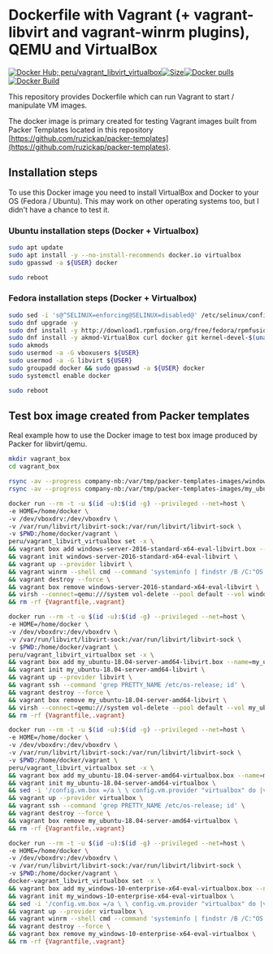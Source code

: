 # Dockerfile with Vagrant (+ vagrant-libvirt and vagrant-winrm plugins), QEMU and VirtualBox

[![Docker Hub; peru/vagrant_libvirt_virtualbox](https://img.shields.io/badge/dockerhub-peru%2Fvagrant_libvirt_virtualbox-green.svg)](https://registry.hub.docker.com/u/peru/vagrant_libvirt_virtualbox)[![Size](https://images.microbadger.com/badges/image/peru/vagrant_libvirt_virtualbox.svg)](https://microbadger.com/images/peru/vagrant_libvirt_virtualbox)[![Docker pulls](https://img.shields.io/docker/pulls/peru/vagrant_libvirt_virtualbox.svg)](https://hub.docker.com/r/peru/vagrant_libvirt_virtualbox/)[![Docker Build](https://img.shields.io/docker/automated/peru/vagrant_libvirt_virtualbox.svg)](https://hub.docker.com/r/peru/vagrant_libvirt_virtualbox/)

This repository provides Dockerfile which can run Vagrant to start / manipulate VM images.

The docker image is primary created for testing Vagrant images built from Packer Templates located in this repository [https://github.com/ruzickap/packer-templates](https://github.com/ruzickap/packer-templates).

## Installation steps

To use this Docker image you need to install VirtualBox and Docker to your OS (Fedora / Ubuntu). This may work on other operating systems too, but I didn't have a chance to test it.

### Ubuntu installation steps (Docker + Virtualbox)

```bash
sudo apt update
sudo apt install -y --no-install-recommends docker.io virtualbox
sudo gpasswd -a ${USER} docker

sudo reboot
```

### Fedora installation steps (Docker + Virtualbox)

```bash
sudo sed -i 's@^SELINUX=enforcing@SELINUX=disabled@' /etc/selinux/config
sudo dnf upgrade -y
sudo dnf install -y http://download1.rpmfusion.org/free/fedora/rpmfusion-free-release-$(rpm -E %fedora).noarch.rpm http://download1.rpmfusion.org/nonfree/fedora/rpmfusion-nonfree-release-$(rpm -E %fedora).noarch.rpm
sudo dnf install -y akmod-VirtualBox curl docker git kernel-devel-$(uname -r) libvirt-daemon-kvm
sudo akmods
sudo usermod -a -G vboxusers ${USER}
sudo usermod -a -G libvirt ${USER}
sudo groupadd docker && sudo gpasswd -a ${USER} docker
sudo systemctl enable docker

sudo reboot
```

## Test box image created from Packer templates

Real example how to use the Docker image to test box image produced by Packer for libvirt/qemu.

```bash
mkdir vagrant_box
cd vagrant_box

rsync -av --progress company-nb:/var/tmp/packer-templates-images/windows-server-2016-standard-x64-eval-libvirt.box .
rsync -av --progress company-nb:/var/tmp/packer-templates-images/my_ubuntu-18.04-server-amd64-libvirt.box .

docker run --rm -t -u $(id -u):$(id -g) --privileged --net=host \
-e HOME=/home/docker \
-v /dev/vboxdrv:/dev/vboxdrv \
-v /var/run/libvirt/libvirt-sock:/var/run/libvirt/libvirt-sock \
-v $PWD:/home/docker/vagrant \
peru/vagrant_libvirt_virtualbox set -x \
&& vagrant box add windows-server-2016-standard-x64-eval-libvirt.box --name=windows-server-2016-standard-x64-eval-libvirt --force \
&& vagrant init windows-server-2016-standard-x64-eval-libvirt \
&& vagrant up --provider libvirt \
&& vagrant winrm --shell cmd --command 'systeminfo | findstr /B /C:"OS Name" /C:"OS Version"' \
&& vagrant destroy --force \
&& vagrant box remove windows-server-2016-standard-x64-eval-libvirt \
&& virsh --connect=qemu:///system vol-delete --pool default --vol windows-server-2016-standard-x64-eval-libvirt_vagrant_box_image_0.img \
&& rm -rf {Vagrantfile,.vagrant}

docker run --rm -t -u $(id -u):$(id -g) --privileged --net=host \
-e HOME=/home/docker \
-v /dev/vboxdrv:/dev/vboxdrv \
-v /var/run/libvirt/libvirt-sock:/var/run/libvirt/libvirt-sock \
-v $PWD:/home/docker/vagrant \
peru/vagrant_libvirt_virtualbox set -x \
&& vagrant box add my_ubuntu-18.04-server-amd64-libvirt.box --name=my_ubuntu-18.04-server-amd64-libvirt --force \
&& vagrant init my_ubuntu-18.04-server-amd64-libvirt \
&& vagrant up --provider libvirt \
&& vagrant ssh --command 'grep PRETTY_NAME /etc/os-release; id' \
&& vagrant destroy --force \
&& vagrant box remove my_ubuntu-18.04-server-amd64-libvirt \
&& virsh --connect=qemu:///system vol-delete --pool default --vol my_ubuntu-18.04-server-amd64-libvirt_vagrant_box_image_0.img \
&& rm -rf {Vagrantfile,.vagrant}

docker run --rm -t -u $(id -u):$(id -g) --privileged --net=host \
-e HOME=/home/docker \
-v /dev/vboxdrv:/dev/vboxdrv \
-v /var/run/libvirt/libvirt-sock:/var/run/libvirt/libvirt-sock \
-v $PWD:/home/docker/vagrant \
peru/vagrant_libvirt_virtualbox set -x \
&& vagrant box add my_ubuntu-18.04-server-amd64-virtualbox.box --name=my_ubuntu-18.04-server-amd64-virtualbox --force \
&& vagrant init my_ubuntu-18.04-server-amd64-virtualbox \
&& sed -i '/config.vm.box =/a \ \ config.vm.provider "virtualbox" do |v|\n \ \ \ v.gui = false\n\ \ end' Vagrantfile \
&& vagrant up --provider virtualbox \
&& vagrant ssh --command 'grep PRETTY_NAME /etc/os-release; id' \
&& vagrant destroy --force \
&& vagrant box remove my_ubuntu-18.04-server-amd64-virtualbox \
&& rm -rf {Vagrantfile,.vagrant}

docker run --rm -t -u $(id -u):$(id -g) --privileged --net=host \
-e HOME=/home/docker \
-v /dev/vboxdrv:/dev/vboxdrv \
-v /var/run/libvirt/libvirt-sock:/var/run/libvirt/libvirt-sock \
-v $PWD:/home/docker/vagrant \
docker-vagrant_libvirt_virtualbox set -x \
&& vagrant box add my_windows-10-enterprise-x64-eval-virtualbox.box --name=my_windows-10-enterprise-x64-eval-virtualbox --force \
&& vagrant init my_windows-10-enterprise-x64-eval-virtualbox \
&& sed -i '/config.vm.box =/a \ \ config.vm.provider "virtualbox" do |v|\n \ \ \ v.gui = false\n\ \ end' Vagrantfile \
&& vagrant up --provider virtualbox \
&& vagrant winrm --shell cmd --command 'systeminfo | findstr /B /C:"OS Name" /C:"OS Version"' \
&& vagrant destroy --force \
&& vagrant box remove my_windows-10-enterprise-x64-eval-virtualbox \
&& rm -rf {Vagrantfile,.vagrant}
```
